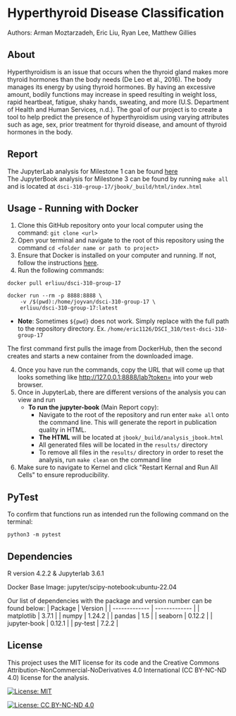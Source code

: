 # Hyperthyroid Disease Classification
Authors: Arman Moztarzadeh, Eric Liu, Ryan Lee, Matthew Gillies

## About
Hyperthyroidism is an issue that occurs when the thyroid gland makes more thyroid hormones than the body needs (De Leo et al., 2016). The body manages its energy by using thyroid hormones. By having an excessive amount, bodily functions may increase in speed resulting in weight loss, rapid heartbeat, fatigue, shaky hands, sweating, and more (U.S. Department of Health and Human Services, n.d.). The goal of our project is to create a tool to help predict the presence of hyperthyroidism using varying attributes such as age, sex, prior treatment for thyroid disease, and amount of thyroid hormones in the body.

## Report
The JupyterLab analysis for Milestone 1 can be found [here](https://github.com/erliuu/dsci-310-group-17/blob/main/analysis.ipynb) <br />
The JupyterBook analysis for Milestone 3 can be found by running `make all` and is located at `dsci-310-group-17/jbook/_build/html/index.html`

## Usage - Running with Docker
1. Clone this GitHub repository onto your local computer using the command: ```git clone <url>```
2. Open your terminal and navigate to the root of this repository using the command ```cd <folder name or path to project>```
3. Ensure that Docker is installed on your computer and running. If not, follow the instructions [here](https://docs.docker.com/get-docker/).
4. Run the following commands: 
```
docker pull erliuu/dsci-310-group-17
```
```
docker run --rm -p 8888:8888 \
    -v /$(pwd):/home/joyvan/dsci-310-group-17 \
    erliuu/dsci-310-group-17:latest
```
- **Note**: Sometimes `${pwd}` does not work. Simply replace with the full path to the repository directory. Ex. `/home/eric1126/DSCI_310/test-dsci-310-group-17`

The first command first pulls the image from DockerHub, then the second creates and starts a new container from the downloaded image.

4. Once you have run the commands, copy the URL that will come up that looks something like [http://127.0.0.1:8888/lab?token=<token>](http://127.0.0.1:8888/lab?token=) into your web browser.
5. Once in JupyterLab, there are different versions of the analysis you can view and run
    - **To run the jupyter-book** (Main Report copy):
        - Navigate to the root of the repository and run enter `make all` onto the command line. This will generate the report in publication quality in HTML.
        - **The HTML** will be located at `jbook/_build/analysis_jbook.html`
        - All generated files will be located in the `results/` directory
        - To remove all files in the `results/` directory in order to reset the analysis, run `make clean` on the command line
6. Make sure to navigate to Kernel and click "Restart Kernal and Run All Cells" to ensure reproducibility.


## PyTest
To confirm that functions run as intended run the following command on the terminal:
```
python3 -m pytest 
```

## Dependencies
R version 4.2.2 & Jupyterlab 3.6.1

Docker Base Image: jupyter/scipy-notebook:ubuntu-22.04

Our list of dependencies with the package and version number can be found below:
| Package  | Version |
| ------------- | ------------- |
| matplotlib  | 3.7.1 |
| numpy  | 1.24.2 |
| pandas  | 1.5 |
| seaborn | 0.12.2 |
| jupyter-book  | 0.12.1 |
| py-test  | 7.2.2 |

## License
This project uses the MIT license for its code and the Creative Commons Attribution-NonCommercial-NoDerivatives 4.0 International (CC BY-NC-ND 4.0) license for the analysis.

[![License: MIT](https://img.shields.io/badge/License-MIT-yellow.svg)](https://opensource.org/licenses/MIT)

[![License: CC BY-NC-ND 4.0](https://img.shields.io/badge/License-CC_BY--NC--ND_4.0-lightgrey.svg)](https://creativecommons.org/licenses/by-nc-nd/4.0/)
